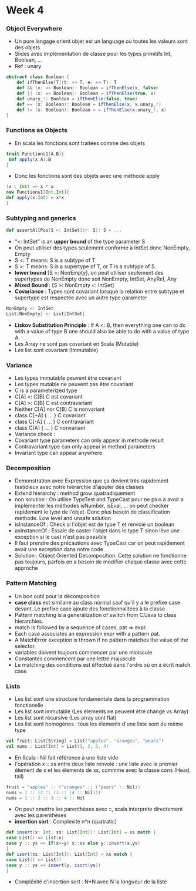 # Week 4
###
### Object Everywhere

- Un pure langage orient objet est un language où toutes les valeurs sont des objets
- Slides avec implémentation de classe pour les types primitifs Int, Boolean, ...
- Ref : unary
```scala
abstract class Boolean {
    def ifThenElse[T](t: => T, e: => T): T
    def && (x: => Boolean): Boolean = ifThenElse(x, false)
    def || (x: => Boolean): Boolean = ifThenElse(true, x)
    def unary_!: Boolean = ifThenElse(false, true)
    def == (x: Boolean): Boolean = ifThenElse(x, x.unary_!)
    def != (x: Boolean): Boolean = = ifThenElse(x.unary_!, x)
}
```
### Functions as Objects

- En scala les fonctions sont traitées comme des objets
```scala
trait Functions1[A,B]{
 def apply(x:A):B
}
```
- Donc les fonctions sont des objets avec une méthode apply
```scala
(x : Int) => x * x
new Functions1[Int,Int]{
def apply(x:Int) = x*x
}
```


### Subtyping and generics

```scala
def assertAllPos[S <: IntSet](r: S): S = ...
```
- “<: IntSet” is an **upper bound** of the type parameter S
- On peut utiliser des types seulement conforme à IntSet donc NonEmpty, Empty
- S <: T means: S is a subtype of T
- S >: T means: S is a supertype of T, or T is a subtype of S.
- **lower bound** [S >: NonEmpty], on peut utiliser seulement des supertypes de NonEmpty donc soit
NonEmpty, IntSet, AnyRef, Any
- **Mixed Bound** : [S >: NonEmpty <: IntSet]
- **Covariance** : Types sont covariant lorsque la relation entre subtype et supertype est respectée avec un autre type parameter
```scala
NonEmpty <: IntSet
List[NonEmpty] <: List[IntSet]
```
- **Liskov Substitution Principle** : If A <: B, then everything one can to do with a value of
type B one should also be able to do with a value of type A.
- Les Array ne sont pas covariant en Scala (Mutable)
- Les list sont covariant (Immutable)

### Variance
- Les types immutable peuvent être covariant
- Les types mutable ne peuvent pas être covariant
- C is a parameterized type
- C[A] <: C[B] C est covariant
- C[A] >: C[B] C est contravariant
- Neither C[A] nor C[B] C is nonvariant
- class C[+A] { ... } C covariant
- class C[-A] { ... } C contravariant
- class C[A] { ... } C nonvariant
- Variance check :
- Covariant type parameters can only appear in methode result
- Contravariant type can only appear in method parameters
- Invariant type can appear anywhere

### Decomposition
- Demonstration avec Expression que ça devient très rapidement fastidieux avec notre hiérarchie d'ajouter des classes
- Extend hierarchy : method grow quatradiquement
- non solution : On utilise TypeTest and TypeCast pour ne plus à avoir a implémenter les méthodes isNumber, isEval, ... on peut checker rapidement le type de l'objet. Donc plus besoin de classification methode. Low level and unsafe solution
- isInstanceOf : Check si l'objet est de type T et renvoie un boolean
- asInstanceOf : Essaie de caster l'objet dans le type T sinon lève une exception si le cast n'est pas possible
- Il faut prendre des précautions avec TypeCast car on peut rapidement avoir une exception dans notre code
- Solution : Object Oriented Decomposition. Cette solution ne fonctionne pas toujours, parfois on a besoin de modifier chaque classe avec cette approche

### Pattern Matching
- Un bon outil pour la décomposition
- **case class** est similaire au class normal sauf qu'il y a le prefixe case devant. Le prefixe case ajoute des fonctionnalitées à la classe  
- Pattern matching is a generalization of switch from C/Java to class hierarchies.
- match is followed by a sequence of cases, pat => expr.
- Each case associates an expression expr with a pattern pat.
- A MatchError exception is thrown if no pattern matches the value of the selector.
- variables doivent toujours commencer par une miniscule
- Constantes commencent par une lettre majuscule
- Le matching des conditions est éffectué dans l'ordre où on a écrit match case

### Lists
- Les list sont une structure fondamentale dans la programmation fonctionelle
- Les list sont immutable (Les élements ne peuvent être changé vs Array)
- Les list sont récursive (Les array sont flat)
- Les list sont homogènes : tous les élements d'une liste sont du même type
```scala
val fruit: List[String] = List("apples", "oranges", "pears")
val nums : List[Int] = List(1, 2, 3, 4)
```
- En Scala : Nil fait référence à une liste vide
- l'opération x :: xs entre deux liste renvoie : une liste avec le premier élement de x  et les élements de xs, commme avec la classe cons (Head, tail)
```scala
fruit = "apples" :: ("oranges" :: ("pears" :: Nil))
nums = 1 :: (2 :: (3 :: (4 :: Nil)))
nums = 1 :: 2 :: 3 :: 4 :: Nil
```
- On peut omettre les parenthèses avec ::, scala interprete directement avec les parenthèses
- **insertion sort** : Complexité n*n (quatratic)
```scala
def insert(x: Int, xs: List[Int]): List[Int] = xs match {
case List() => List(x)
case y :: ys => if(x<=y) x::xs else y::insert(x,ys)
}
def isort(xs: List[Int]): List[Int] = xs match {
case List() => List()
case y :: ys => insert(y, isort(ys))
}
```
- Compléxité d'insertion sort : N*N avec N la longueur de la liste